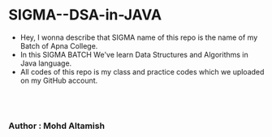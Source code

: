 # SIGMA--DSA-in-JAVA
<ul>
<li>
Hey, I wonna describe that SIGMA name of this repo is the name of my Batch of Apna College.
</li>
<li>
In this SIGMA BATCH We've learn Data Structures and Algorithms in Java language.
</li>
<li>
All codes of this repo is my class and practice codes which we uploaded on my GitHub account.
</li>
</ul>
<br>
<br>
<h3><b>Author : Mohd Altamish<b><h3>